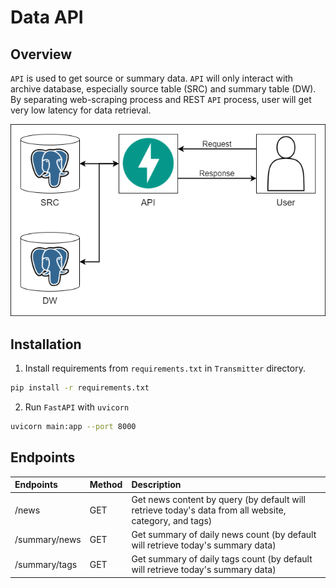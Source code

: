 # Data API

## Overview

`API` is used to get source or summary data. `API` will only interact with archive database, especially source table (SRC) and summary table (DW). By separating web-scraping process and REST `API` process, user will get very low latency for data retrieval.

![API](../docs/api.png)

## Installation
1. Install requirements from `requirements.txt` in `Transmitter` directory.
```sh
pip install -r requirements.txt
```

2. Run `FastAPI` with `uvicorn`
```sh
uvicorn main:app --port 8000
```

## Endpoints
|Endpoints|Method|Description|
|:---|:---|:---|
|/news|GET|Get news content by query (by default will retrieve today's data from all website, category, and tags)|
|/summary/news|GET|Get summary of daily news count (by default will retrieve today's summary data)|
|/summary/tags|GET| Get summary of daily tags count (by default will retrieve today's summary data)|
